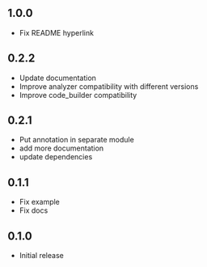 ## 1.0.0

* Fix README hyperlink

## 0.2.2

* Update documentation
* Improve analyzer compatibility with different versions
* Improve code_builder compatibility

## 0.2.1

* Put annotation in separate module
* add more documentation
* update dependencies

## 0.1.1

* Fix example
* Fix docs

## 0.1.0

* Initial release
